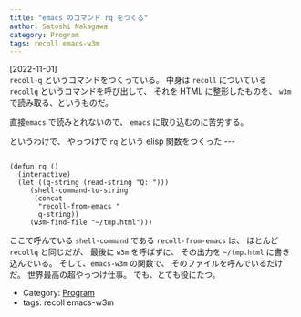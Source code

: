 ```yaml
---
title: "emacs のコマンド rq をつくる"
author: Satoshi Nakagawa
category: Program
tags: recoll emacs-w3m
---
```


[2022-11-01]  
 `recoll-q` というコマンドをつくっている。
中身は `recoll` についている
`recollq` というコマンドを呼び出して、
それを HTML に整形したものを、
`w3m` で読み取る、というものだ。

 直接`emacs` で読みとれないので、
`emacs` に取り込むのに苦労する。

 というわけで、
やっつけで `rq` という elisp 関数をつくった ---

```

(defun rq ()
  (interactive)
  (let ((q-string (read-string "Q: ")))
     (shell-command-to-string
      (concat 
       "recoll-from-emacs " 
       q-string))
     (w3m-find-file "~/tmp.html")))

```

 ここで呼んでいる `shell-command` である
`recoll-from-emacs` は、
ほとんど `recollq` と同じだが、
最後に `w3m` を呼ばずに、
その出力を `~/tmp.html` に書き込んでいる。
そして、`emacs-w3m` の関数で、
そのファイルを呼んでいるだけだ。
世界最高の超やっつけ仕事。
でも、とても役にたつ。

- Category: [Program](/categories.html#Program)
- tags: recoll emacs-w3m
